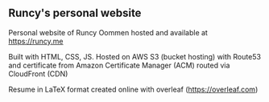 ## Runcy's personal website
Personal website of Runcy Oommen hosted and available at https://runcy.me

Built with HTML, CSS, JS. Hosted on AWS S3 (bucket hosting) with Route53 and certificate from Amazon Certificate Manager (ACM) routed via CloudFront (CDN)

Resume in LaTeX format created online with overleaf (https://overleaf.com) 
